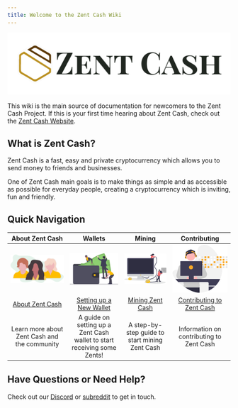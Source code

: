 ```yaml
---
title: Welcome to the Zent Cash Wiki
---
```


![Zent Cash Logo](assets/zentcash_logo.png) 

This wiki is the main source of documentation for newcomers to the Zent Cash Project. If this is your first time hearing about Zent Cash, check out the [Zent Cash Website](https://www.zent.cash).

## What is Zent Cash?

Zent Cash is a fast, easy and private cryptocurrency which allows you to send money to friends and businesses.

One of Zent Cash main goals is to make things as simple and as accessible as possible for everyday people, creating a cryptocurrency which is inviting, fun and friendly.

## Quick Navigation

| **About Zent Cash** | **Wallets** | **Mining** | **Contributing** |
|:----------------------:|:-------------:|:------------:|:------------------:|
| ![Logo](assets/table_logo.png) | ![Wallets](assets/table_wallet.png) | ![Mining](assets/table_mine.png) | ![Dev](assets/table_dev.png) |
| [About Zent Cash](about/About-Zent-Cash) | [Setting up a New Wallet](guides/wallets/Making-a-Wallet) | [Mining Zent Cash](guides/mining/Mining) | [Contributing to Zent Cash](about/Contributing) |
| Learn more about Zent Cash and the community | A guide on setting up a Zent Cash wallet to start receiving some Zents! | A step-by-step guide to start mining Zent Cash | Information on contributing to Zent Cash |

## Have Questions or Need Help?

Check out our [Discord](https://discordapp.com/invite/9s7jWXF) or [subreddit](https://www.reddit.com/r/ZentCash/) to get in touch.


